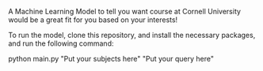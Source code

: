 A Machine Learning Model to tell you want course at Cornell University would be a great fit for you based on your interests!

To run the model, clone this repository, and install the necessary packages, and run the following command:

python  main.py  "Put your subjects here"  "Put your query here"
